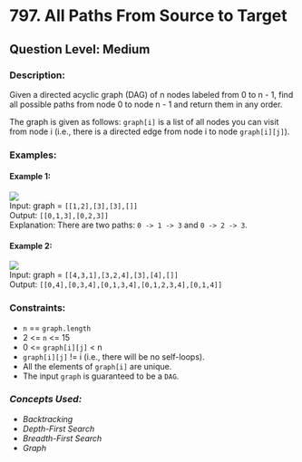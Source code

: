 # 797. All Paths From Source to Target
## Question Level: Medium
### Description:
Given a directed acyclic graph (DAG) of n nodes labeled from 0 to n - 1, find all possible paths from node 0 to node n - 1 and return them in any order.

The graph is given as follows: `graph[i]` is a list of all nodes you can visit from node i (i.e., there is a directed edge from node i to node `graph[i][j]`).

### Examples:
#### Example 1:

<img src="https://assets.leetcode.com/uploads/2020/09/28/all_1.jpg"><br>
Input: graph = `[[1,2],[3],[3],[]]`  
Output: `[[0,1,3],[0,2,3]]`  
Explanation: There are two paths: `0 -> 1 -> 3` and `0 -> 2 -> 3`.
#### Example 2: 

<img src="https://assets.leetcode.com/uploads/2020/09/28/all_2.jpg"><br>
Input: graph = `[[4,3,1],[3,2,4],[3],[4],[]]`    
Output: `[[0,4],[0,3,4],[0,1,3,4],[0,1,2,3,4],[0,1,4]]`  

### Constraints:

- `n` == `graph.length`
- 2 <= `n` <= 15
- 0 <= `graph[i][j]` < n
- `graph[i][j]` != i (i.e., there will be no self-loops).
- All the elements of `graph[i]` are unique.
- The input `graph` is guaranteed to be a `DAG`.

### <i>Concepts Used:
- Backtracking
- Depth-First Search
- Breadth-First Search
- Graph</i>